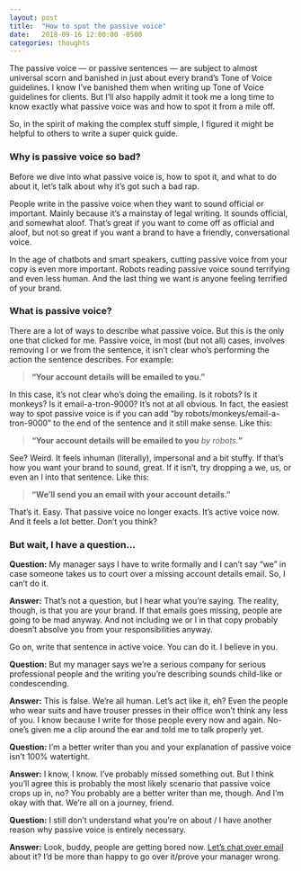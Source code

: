 ```yaml
---
layout: post
title:  "How to spot the passive voice"
date:   2018-09-16 12:00:00 -0500
categories: thoughts
---
```

The passive voice — or passive sentences — are subject to almost universal scorn and banished in just about every brand’s Tone of Voice guidelines. I know I’ve banished them when writing up Tone of Voice guidelines for clients. But I’ll also happily admit it took me a long time to know exactly what passive voice was and how to spot it from a mile off.

So, in the spirit of making the complex stuff simple, I figured it might be helpful to others to write a super quick guide.

### Why is passive voice so bad?

Before we dive into what passive voice is, how to spot it, and what to do about it, let’s talk about why it’s got such a bad rap.

People write in the passive voice when they want to sound official or important. Mainly because it’s a mainstay of legal writing. It sounds official, and somewhat aloof. That’s great if you want to come off as official and aloof, but not so great if you want a brand to have a friendly, conversational voice.

In the age of chatbots and smart speakers, cutting passive voice from your copy is even more important. Robots reading passive voice sound terrifying and even less human. And the last thing we want is anyone feeling terrified of your brand.

### What is passive voice?

There are a lot of ways to describe what passive voice. But this is the only one that clicked for me. Passive voice, in most (but not all) cases, involves removing I or we from the sentence, it isn’t clear who’s performing the action the sentence describes. For example:

> **“Your account details will be emailed to you.”**

In this case, it’s not clear who’s doing the emailing. Is it robots? Is it monkeys? Is it email-a-tron-9000? It’s not at all obvious. In fact, the easiest way to spot passive voice is if you can add “by robots/monkeys/email-a-tron-9000” to the end of the sentence and it still make sense. Like this:

> **“Your account details will be emailed to you** *by robots.***”**

See? Weird. It feels inhuman (literally), impersonal and a bit stuffy. If that’s how you want your brand to sound, great. If it isn’t, try dropping a we, us, or even an I into that sentence. Like this:

> **“We’ll send you an email with your account details.”**

That’s it. Easy. That passive voice no longer exacts. It’s active voice now. And it feels a lot better. Don’t you think?

### But wait, I have a question…

**Question:** My manager says I have to write formally and I can’t say “we” in case someone takes us to court over a missing account details email. So, I can’t do it.

**Answer:** That’s not a question, but I hear what you’re saying. The reality, though, is that you are your brand. If that emails goes missing, people are going to be mad anyway. And not including we or I in that copy probably doesn’t absolve you from your responsibilities anyway.

Go on, write that sentence in active voice. You can do it. I believe in you.

**Question:** But my manager says we’re a serious company for serious professional people and the writing you’re describing sounds child-like or condescending.

**Answer:** This is false. We’re all human. Let’s act like it, eh? Even the people who wear suits and have trouser presses in their office won’t think any less of you. I know because I write for those people every now and again. No-one’s given me a clip around the ear and told me to talk properly yet.

**Question:** I’m a better writer than you and your explanation of passive voice isn’t 100% watertight.

**Answer:** I know, I know. I’ve probably missed something out. But I think you’ll agree this is probably the most likely scenario that passive voice crops up in, no? You probably are a better writer than me, though. And I’m okay with that. We’re all on a journey, friend.

**Question:** I still don’t understand what you’re on about / I have another reason why passive voice is entirely necessary.

**Answer:** Look, buddy, people are getting bored now. [Let’s chat over email](https://freddiewrit.es/contact/) about it? I’d be more than happy to go over it/prove your manager wrong.
